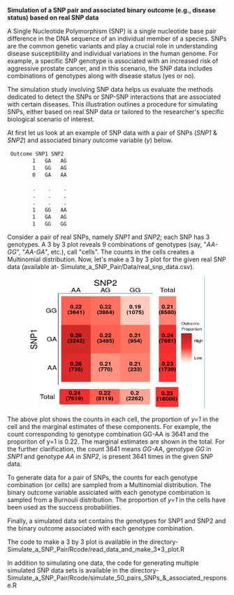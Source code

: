 **Simulation of a SNP pair and associated binary outcome (e.g., disease status) based on real SNP data**

A Single Nucleotide Polymorphism (SNP) is a single nucleotide base pair difference in the DNA sequence of an individual member of a species. 
SNPs are the common genetic variants and play a crucial role in understanding disease susceptibility and individual variations in the human genome. For example, a specific SNP genotype is associated with an increased risk of aggressive prostate cancer, and in this scenario, the SNP data includes combinations of genotypes along with disease status (yes or no).

The simulation study involving SNP data helps us evaluate the methods dedicated to detect the SNPs or SNP-SNP interactions that are associated with certain diseases. This illustration outlines a procedure for simulating SNPs, either based on real SNP data or tailored to the researcher's specific biological scenario of interest.

At first let us look at an example of SNP data with a pair of SNPs (_SNP1_ & _SNP2_) and associated binary outcome variable (_y_) below.
```
 Outcome SNP1 SNP2
        1   GA   AG
        1   GG   AG
        0   GA   AA
        
        .    .    .
        .    .    .
        .    .    .
        1   GG   AA
        1   GA   AG
        1   GG   GG
```

Consider a pair of real SNPs, namely _SNP1_ and _SNP2_; each SNP has 3 genotypes. A 3 by 3 plot reveals 9 combinations of genotypes (say, "_AA-GG_", "_AA-GA_", etc.), call "cells". The counts in the cells creates a Multinomial distribution. Now, let's make a 3 by 3 plot for the given real SNP data (available at- Simulate_a_SNP_Pair/Data/real_snp_data.csv).

<p align="center">
  <img width="400" height="300" src="https://github.com/hrmazumder/Simulate_a_SNP_Pair/blob/main/Data/3%20by%203%20plot%20of%20SNP1%20vs%20SNP2.png">
</p>

The above plot shows the counts in each cell, the proportion of _y=1_ in the cell and the marginal estimates of these components. For example, the count corresponding to genotype combination GG-AA is 3641 and the proporiton of y=1 is 0.22. The marginal estimates are shown in the total. For the further clarification, the count 3641 means _GG-AA_, genotype _GG_ in _SNP1_ and genotype _AA_ in _SNP2_, is present 3641 times in the given SNP data. 

To generate data for a pair of SNPs, the counts for each genotype combination (or cells) are sampled from a Multinomial distribution. The binary outcome variable assiciated with each genotype combination is sampled from a Burnouli distribution. The proportion of _y=1_ in the cells have been used as the success probabilities. 

Finally, a simulated data set contains the genotypes for SNP1 and SNP2 and the binary outcome associated with each genotype combination.


The code to make a 3 by 3 plot is available in the directory- Simulate_a_SNP_Pair/Rcode/read_data_and_make_3*3_plot.R

In addition to simulating one data, the code for generating multiple simulated SNP data sets is available in the directory- Simulate_a_SNP_Pair/Rcode/simulate_50_pairs_SNPs_&_associated_response.R





